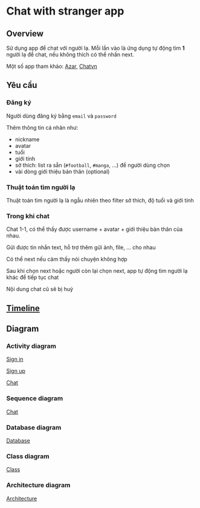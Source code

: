 # Chat with stranger app

## Overview

Sử dụng app để chat với người lạ. Mỗi lần vào là ứng dụng tự động tìm __1__ người lạ để chat, nếu không thích có thể nhấn next.

Một số app tham khảo: [Azar](https://www.azar-web.com/#/home), [Chatvn](https://www.chatvn.me/)

## Yêu cầu

### Đăng ký

Người dùng đăng ký bằng `email` và `password`

Thêm thông tin cá nhân như:
- nickname
- avatar
- tuổi
- giới tính
- sở thích: list ra sẵn (`#football`, `#manga`, ...) để người dùng chọn
- vài dòng giới thiệu bản thân (optional)

### Thuật toán tìm người lạ

Thuật toán tìm người lạ là ngẫu nhiên theo filter sở thích, độ tuổi và giới tính

### Trong khi chat

Chat 1-1, có thể thấy được username + avatar + giới thiệu bản thân của nhau.

Gửi được tin nhắn text, hỗ trợ thêm gửi ảnh, file, ... cho nhau

Có thể next nếu cảm thấy nói chuyện không hợp

Sau khi chọn next hoặc người còn lại chọn next, app tự động tìm người lạ khác để tiếp tục chat

Nội dung chat cũ sẽ bị huỷ

## [Timeline](timeline.md)

## Diagram

### Activity diagram

[Sign in](diagram/activity/sign_in.md)

[Sign up](diagram/activity/sign_up.md)

[Chat](diagram/activity/chat.md)

### Sequence diagram

[Chat](diagram/sequence/chat.md)

### Database diagram

[Database](diagram/database/database.md)

### Class diagram

[Class](diagram/class/class.md)

### Architecture diagram

[Architecture](diagram/architecture/architecture.md)